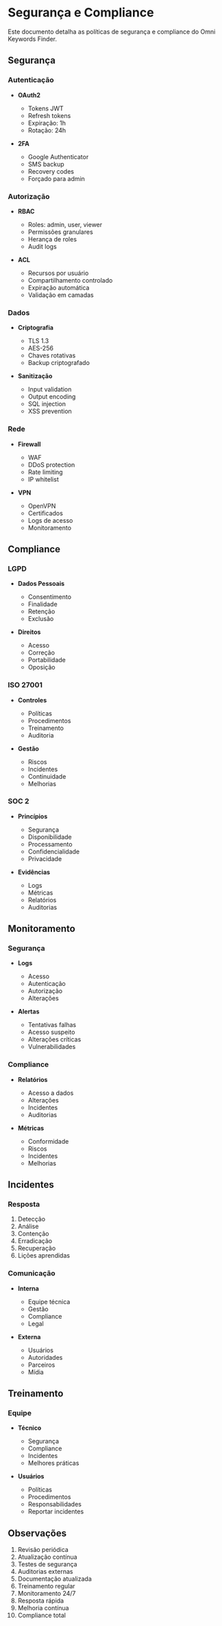 # Segurança e Compliance

Este documento detalha as políticas de segurança e compliance do Omni Keywords Finder.

## Segurança

### Autenticação
- **OAuth2**
  - Tokens JWT
  - Refresh tokens
  - Expiração: 1h
  - Rotação: 24h

- **2FA**
  - Google Authenticator
  - SMS backup
  - Recovery codes
  - Forçado para admin

### Autorização
- **RBAC**
  - Roles: admin, user, viewer
  - Permissões granulares
  - Herança de roles
  - Audit logs

- **ACL**
  - Recursos por usuário
  - Compartilhamento controlado
  - Expiração automática
  - Validação em camadas

### Dados
- **Criptografia**
  - TLS 1.3
  - AES-256
  - Chaves rotativas
  - Backup criptografado

- **Sanitização**
  - Input validation
  - Output encoding
  - SQL injection
  - XSS prevention

### Rede
- **Firewall**
  - WAF
  - DDoS protection
  - Rate limiting
  - IP whitelist

- **VPN**
  - OpenVPN
  - Certificados
  - Logs de acesso
  - Monitoramento

## Compliance

### LGPD
- **Dados Pessoais**
  - Consentimento
  - Finalidade
  - Retenção
  - Exclusão

- **Direitos**
  - Acesso
  - Correção
  - Portabilidade
  - Oposição

### ISO 27001
- **Controles**
  - Políticas
  - Procedimentos
  - Treinamento
  - Auditoria

- **Gestão**
  - Riscos
  - Incidentes
  - Continuidade
  - Melhorias

### SOC 2
- **Princípios**
  - Segurança
  - Disponibilidade
  - Processamento
  - Confidencialidade
  - Privacidade

- **Evidências**
  - Logs
  - Métricas
  - Relatórios
  - Auditorias

## Monitoramento

### Segurança
- **Logs**
  - Acesso
  - Autenticação
  - Autorização
  - Alterações

- **Alertas**
  - Tentativas falhas
  - Acesso suspeito
  - Alterações críticas
  - Vulnerabilidades

### Compliance
- **Relatórios**
  - Acesso a dados
  - Alterações
  - Incidentes
  - Auditorias

- **Métricas**
  - Conformidade
  - Riscos
  - Incidentes
  - Melhorias

## Incidentes

### Resposta
1. Detecção
2. Análise
3. Contenção
4. Erradicação
5. Recuperação
6. Lições aprendidas

### Comunicação
- **Interna**
  - Equipe técnica
  - Gestão
  - Compliance
  - Legal

- **Externa**
  - Usuários
  - Autoridades
  - Parceiros
  - Mídia

## Treinamento

### Equipe
- **Técnico**
  - Segurança
  - Compliance
  - Incidentes
  - Melhores práticas

- **Usuários**
  - Políticas
  - Procedimentos
  - Responsabilidades
  - Reportar incidentes

## Observações

1. Revisão periódica
2. Atualização contínua
3. Testes de segurança
4. Auditorias externas
5. Documentação atualizada
6. Treinamento regular
7. Monitoramento 24/7
8. Resposta rápida
9. Melhoria contínua
10. Compliance total 